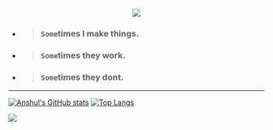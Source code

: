 <h1 align="center">
  <a href="https://git.io/typing-svg">
    <img src="https://readme-typing-svg.herokuapp.com/?lines=HII+THERE+'+_+'+👋;I'm+Anshul+Rawat...;+PROGRAMMER;WEB+DEVELOPER;Electronics+Enthusiast!&center=true&size=20">
  </a>
</h1>

- > ### `Some`times I make things.
- > ### `Some`times they work.
- > ### `Some`times they dont.
 
 ***
[![Anshul's GitHub stats](https://github-readme-stats.vercel.app/api?username=anshul11111_private=true&show_icons=true&theme=radical)](https://github.com/anshul11111/anshul11111/blob/main/README.md)
[![Top Langs](https://github-readme-stats.vercel.app/api/top-langs/?username=anshul11111&count_private=true)](https://github.com/anshul11111/)

![](https://github.com/anshul11111/anshul11111/blob/output/github-contribution-grid-snake.svg)
